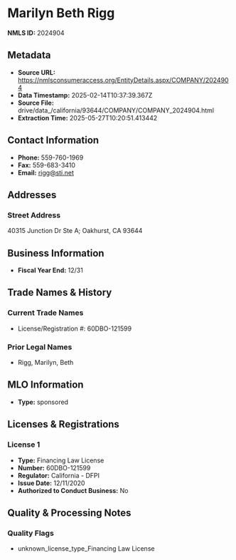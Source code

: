 # Marilyn Beth Rigg

**NMLS ID:** 2024904

## Metadata
- **Source URL:** https://nmlsconsumeraccess.org/EntityDetails.aspx/COMPANY/2024904
- **Data Timestamp:** 2025-02-14T10:37:39.367Z
- **Source File:** drive/data_/california/93644/COMPANY/COMPANY_2024904.html
- **Extraction Time:** 2025-05-27T10:20:51.413442

## Contact Information
- **Phone:** 559-760-1969
- **Fax:** 559-683-3410
- **Email:** rigg@sti.net

## Addresses
### Street Address
40315 Junction Dr Ste A; Oakhurst, CA 93644

## Business Information
- **Fiscal Year End:** 12/31

## Trade Names & History
### Current Trade Names
- License/Registration #: 60DBO-121599

### Prior Legal Names
- Rigg, Marilyn, Beth

## MLO Information
- **Type:** sponsored

## Licenses & Registrations

### License 1
- **Type:** Financing Law License
- **Number:** 60DBO-121599
- **Regulator:** California - DFPI
- **Issue Date:** 12/11/2020
- **Authorized to Conduct Business:** No

## Quality & Processing Notes
### Quality Flags
- unknown_license_type_Financing Law License
